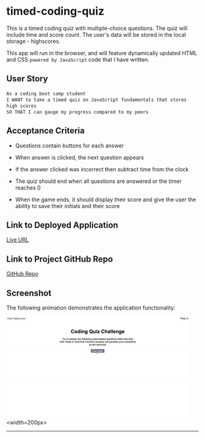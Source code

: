 # timed-coding-quiz
This is a timed coding quiz with multiple-choice questions. The quiz will include time and score count. The user's data will be stored in the local storage - highscores.  

This app will run in the browser, and will feature dynamically updated HTML and CSS `powered by JavaScript` code that I have written.

## User Story

```
As a coding boot camp student
I WANT to take a timed quiz on JavaScript fundamentals that stores high scores
SO THAT I can gauge my progress compared to my peers
```

## Acceptance Criteria

  * Questions contain buttons for each answer
  
  * When answer is clicked, the next question appears
  
  * If the answer clicked was incorrect then subtract time from the clock

  * The quiz should end when all questions are answered or the timer reaches 0

  * When the game ends, it should display their score and give the user the ability to save their initials and their score


## Link to Deployed Application

[Live URL](https://ladycosy.github.io/timed-coding-quiz/)

## Link to Project GitHub Repo

[GitHub Repo](https://github.com/ladycosy/timed-coding-quiz.git)

## Screenshot


The following animation demonstrates the application functionality:

![Animation of code quiz. Presses button to start quiz. Clicks the button for the answer to each question, displays if answer was correct or incorrect. Quiz finishes and displays high scores. User adds their intials, then clears their intials and starts over.](./assets/08-web-apis-challenge-demo.gif)<width=200px>




---
